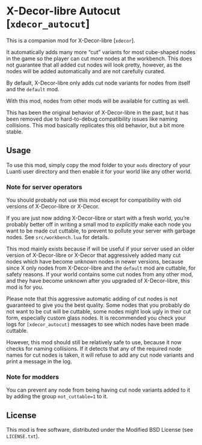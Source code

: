 # X-Decor-libre Autocut [`xdecor_autocut`]

This is a companion mod for X-Decor-libre [`xdecor`].

It automatically adds many more “cut” variants for most
cube-shaped nodes in the game so the player can cut more
nodes at the workbench. This does not guarantee that
all added cut nodes will look pretty, however,
as the nodes will be added automatically and are
not carefully curated.

By default, X-Decor-libre only adds cut node variants for
nodes from itself and the `default` mod.

With this mod, nodes from other mods will be available for
cutting as well.

This has been the original behavior of X-Decor-libre in the past,
but it has been removed due to hard-to-debug compatibility
issues like naming collisions. This mod basically
replicates this old behavior, but a bit more stable.

## Usage

To use this mod, simply copy the mod folder to your
`mods` directory of your Luanti user directory and
then enable it for your world like any other world.

### Note for server operators

You should probably not use this mod except for
compatibility with old versions of X-Decor-libre
or X-Decor.

If you are just now adding X-Decor-libre or
start with a fresh world, you’re probably better
off in writing a small mod to *explicitly* make
each node you want to be made cut cuttable, to
prevent to pollute your server with garbage nodes.
See `src/workbench.lua` for details.

This mod mainly exists because if will be useful if
your server used an older version of X-Decor-libre
or X-Decor that aggressively added many cut nodes
which have become unknown nodes in newer versions,
because since X only nodes from X-Decor-libre
and the `default` mod are cuttable, for safety
reasons.
If your world contains some cut nodes from any
other mod, and they have become unknown after
you upgraded of X-Decor-libre, this mod is for you.

Please note that this aggressive automatic
adding of cut nodes is not guaranteed to give you
the best quality. Some nodes that you probably
do not want to be cut will be cuttable, some nodes
might look ugly in their cut form, especially
custom glass nodes. It is recommended you check your
logs for `[xdecor_autocut]` messages to see which
nodes have been made cuttable.

However, this mod should still be relatively safe to
use, because it now checks for naming collisions.
If it detects that any of the required node names
for cut nodes is taken, it will refuse to add any
cut node variants and print a message in the log.

### Note for modders

You can prevent any node from being having cut node
variants added to it by adding the group
`not_cuttable=1` to it.

## License

This mod is free software, distributed under the Modified
BSD License (see `LICENSE.txt`).

